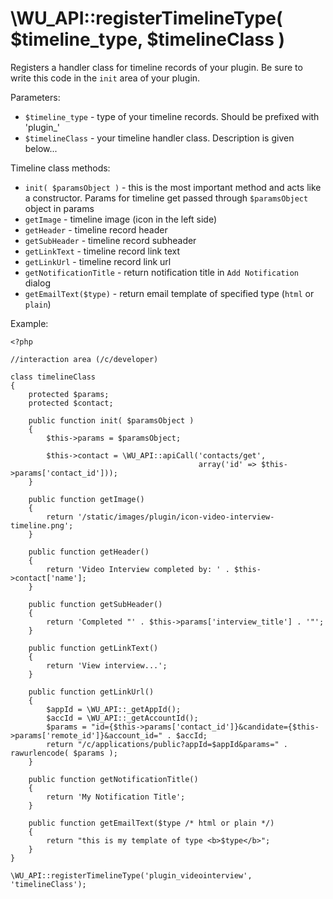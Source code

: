 \WU_API::registerTimelineType( $timeline_type, $timelineClass )
===

Registers a handler class for timeline records of your plugin. Be sure to write this code in the `init` area of your plugin.

Parameters:
 * `$timeline_type` - type of your timeline records. Should be prefixed with 'plugin_'
 * `$timelineClass` - your timeline handler class. Description is given below...

Timeline class methods:
 * `init( $paramsObject )` - this is the most important method and acts like a constructor. Params for timeline get passed through `$paramsObject` object in params
 * `getImage` - timeline image (icon in the left side)
 * `getHeader` - timeline record header
 * `getSubHeader` - timeline record subheader
 * `getLinkText` - timeline record link text
 * `getLinkUrl` - timeline record link url
 * `getNotificationTitle` - return notification title in `Add Notification` dialog
 * `getEmailText($type)` - return email template of specified type (`html` or `plain`)

Example:

```
<?php

//interaction area (/c/developer)

class timelineClass
{
	protected $params;
	protected $contact;

	public function init( $paramsObject )
	{
		$this->params = $paramsObject;

		$this->contact = \WU_API::apiCall('contacts/get',
										  array('id' => $this->params['contact_id']));
	}

	public function getImage()
	{
		return '/static/images/plugin/icon-video-interview-timeline.png';
	}

	public function getHeader()
	{
		return 'Video Interview completed by: ' . $this->contact['name'];
	}

	public function getSubHeader()
	{
		return 'Completed "' . $this->params['interview_title'] . '"';
	}

	public function getLinkText()
	{
		return 'View interview...';
	}

	public function getLinkUrl()
	{
		$appId = \WU_API::_getAppId();
		$accId = \WU_API::_getAccountId();
		$params = "id={$this->params['contact_id']}&candidate={$this->params['remote_id']}&account_id=" . $accId;
		return "/c/applications/public?appId=$appId&params=" . rawurlencode( $params );
	}
	
	public function getNotificationTitle()
	{
		return 'My Notification Title';
	}
	
	public function getEmailText($type /* html or plain */)
	{
		return "this is my template of type <b>$type</b>";
	}
}

\WU_API::registerTimelineType('plugin_videointerview', 'timelineClass');
```
